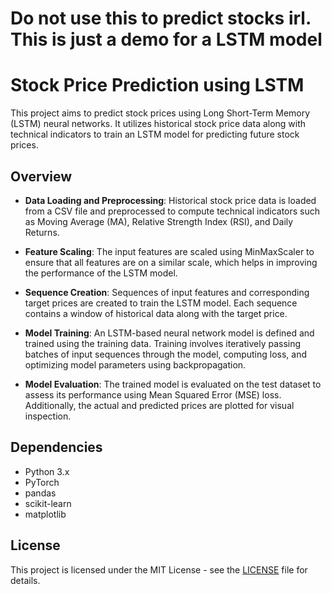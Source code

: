 # Do not use this to predict stocks irl. This is just a demo for a LSTM model

# Stock Price Prediction using LSTM

This project aims to predict stock prices using Long Short-Term Memory (LSTM) neural networks. It utilizes historical stock price data along with technical indicators to train an LSTM model for predicting future stock prices.

## Overview

- **Data Loading and Preprocessing**: Historical stock price data is loaded from a CSV file and preprocessed to compute technical indicators such as Moving Average (MA), Relative Strength Index (RSI), and Daily Returns.

- **Feature Scaling**: The input features are scaled using MinMaxScaler to ensure that all features are on a similar scale, which helps in improving the performance of the LSTM model.

- **Sequence Creation**: Sequences of input features and corresponding target prices are created to train the LSTM model. Each sequence contains a window of historical data along with the target price.

- **Model Training**: An LSTM-based neural network model is defined and trained using the training data. Training involves iteratively passing batches of input sequences through the model, computing loss, and optimizing model parameters using backpropagation.

- **Model Evaluation**: The trained model is evaluated on the test dataset to assess its performance using Mean Squared Error (MSE) loss. Additionally, the actual and predicted prices are plotted for visual inspection.

## Dependencies

- Python 3.x
- PyTorch
- pandas
- scikit-learn
- matplotlib

## License

This project is licensed under the MIT License - see the [LICENSE](LICENSE) file for details.
